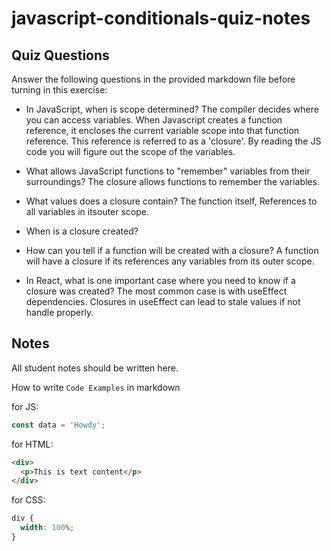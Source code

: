 # javascript-conditionals-quiz-notes

## Quiz Questions

Answer the following questions in the provided markdown file before turning in this exercise:

- In JavaScript, when is scope determined?
  The compiler decides where you can access variables.
  When Javascript creates a function reference, it encloses the current variable scope into that function reference. This reference is referred to as a 'closure'.
  By reading the JS code you will figure out the scope of the variables.
- What allows JavaScript functions to "remember" variables from their surroundings?
  The closure allows functions to remember the variables.
- What values does a closure contain?
  The function itself, References to all variables in itsouter scope.
- When is a closure created?

- How can you tell if a function will be created with a closure? A function will have a closure if its references any variables from its outer scope.

- In React, what is one important case where you need to know if a closure was created?
  The most common case is with useEffect dependencies. Closures in useEffect can lead to stale values if not handle properly.

## Notes

All student notes should be written here.

How to write `Code Examples` in markdown

for JS:

```javascript
const data = 'Howdy';
```

for HTML:

```html
<div>
  <p>This is text content</p>
</div>
```

for CSS:

```css
div {
  width: 100%;
}
```
